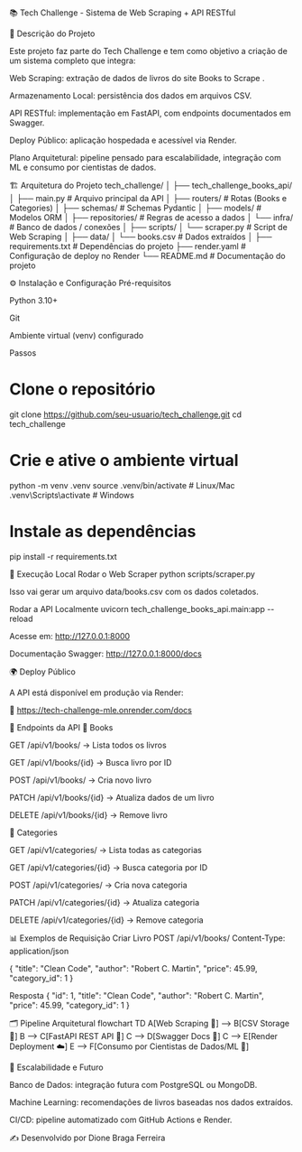📚 Tech Challenge - Sistema de Web Scraping + API RESTful

📝 Descrição do Projeto

Este projeto faz parte do Tech Challenge e tem como objetivo a criação de um sistema completo que integra:

Web Scraping: extração de dados de livros do site Books to Scrape
.

Armazenamento Local: persistência dos dados em arquivos CSV.

API RESTful: implementação em FastAPI, com endpoints documentados em Swagger.

Deploy Público: aplicação hospedada e acessível via Render.

Plano Arquitetural: pipeline pensado para escalabilidade, integração com ML e consumo por cientistas de dados.

🏗 Arquitetura do Projeto
tech_challenge/
│
├── tech_challenge_books_api/
│   ├── main.py                # Arquivo principal da API
│   ├── routers/               # Rotas (Books e Categories)
│   ├── schemas/               # Schemas Pydantic
│   ├── models/                # Modelos ORM
│   ├── repositories/          # Regras de acesso a dados
│   └── infra/                 # Banco de dados / conexões
│
├── scripts/
│   └── scraper.py             # Script de Web Scraping
│
├── data/
│   └── books.csv              # Dados extraídos
│
├── requirements.txt           # Dependências do projeto
├── render.yaml                # Configuração de deploy no Render
└── README.md                  # Documentação do projeto

⚙️ Instalação e Configuração
Pré-requisitos

Python 3.10+

Git

Ambiente virtual (venv) configurado

Passos
# Clone o repositório
git clone https://github.com/seu-usuario/tech_challenge.git
cd tech_challenge

# Crie e ative o ambiente virtual
python -m venv .venv
source .venv/bin/activate   # Linux/Mac
.venv\Scripts\activate      # Windows

# Instale as dependências
pip install -r requirements.txt

🚀 Execução Local
Rodar o Web Scraper
python scripts/scraper.py


Isso vai gerar um arquivo data/books.csv com os dados coletados.

Rodar a API Localmente
uvicorn tech_challenge_books_api.main:app --reload


Acesse em: http://127.0.0.1:8000

Documentação Swagger: http://127.0.0.1:8000/docs

🌍 Deploy Público

A API está disponível em produção via Render:

🔗 https://tech-challenge-mle.onrender.com/docs

📌 Endpoints da API
📘 Books

GET /api/v1/books/ → Lista todos os livros

GET /api/v1/books/{id} → Busca livro por ID

POST /api/v1/books/ → Cria novo livro

PATCH /api/v1/books/{id} → Atualiza dados de um livro

DELETE /api/v1/books/{id} → Remove livro

📂 Categories

GET /api/v1/categories/ → Lista todas as categorias

GET /api/v1/categories/{id} → Busca categoria por ID

POST /api/v1/categories/ → Cria nova categoria

PATCH /api/v1/categories/{id} → Atualiza categoria

DELETE /api/v1/categories/{id} → Remove categoria

📊 Exemplos de Requisição
Criar Livro
POST /api/v1/books/
Content-Type: application/json

{
  "title": "Clean Code",
  "author": "Robert C. Martin",
  "price": 45.99,
  "category_id": 1
}

Resposta
{
  "id": 1,
  "title": "Clean Code",
  "author": "Robert C. Martin",
  "price": 45.99,
  "category_id": 1
}

🗂 Pipeline Arquitetural
flowchart TD
    A[Web Scraping 📡] --> B[CSV Storage 💾]
    B --> C[FastAPI REST API 🚀]
    C --> D[Swagger Docs 📑]
    C --> E[Render Deployment ☁️]
    E --> F[Consumo por Cientistas de Dados/ML 🤖]

🔮 Escalabilidade e Futuro

Banco de Dados: integração futura com PostgreSQL ou MongoDB.

Machine Learning: recomendações de livros baseadas nos dados extraídos.

CI/CD: pipeline automatizado com GitHub Actions e Render.

✍️ Desenvolvido por Dione Braga Ferreira
